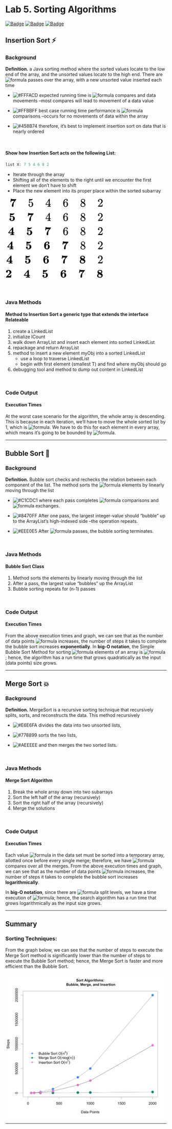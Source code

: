 Lab 5. Sorting Algorithms
================

[![Badge](https://79e2hdgqbf59.runkit.sh)](https://git.io/gradientbadge)
[![Badge](https://pcylahiqejai.runkit.sh)](https://git.io/gradientbadge)
[![Badge](https://u7qa58vvcots.runkit.sh)](https://git.io/gradientbadge)

## Insertion Sort :zap:

### Background

**Definition.** a Java sorting method where the sorted values locate to
the low end of the array, and the unsorted values locate to the high
end. There are
![formula](https://render.githubusercontent.com/render/math?math=n-1)
passes over the array, with a new unsorted value inserted each time

  - ![\#FFFACD](https://placehold.it/15/FFFACD?text=+) expected running
    time is
    ![formula](https://render.githubusercontent.com/render/math?math=O\(n%5E2\))
    compares and data movements –most compares will lead to movement of
    a data value

  - ![\#FFBBFF](https://placehold.it/15/FFBBFF?text=+) best case running
    time performance is
    ![formula](https://render.githubusercontent.com/render/math?math=O\(n\))
    comparisons –occurs for no movements of data within the array

  - ![\#458B74](https://placehold.it/15/458B74?text=+) therefore, it’s
    best to implement insertion sort on data that is nearly ordered

 

#### Show how Insertion Sort acts on the following List:

``` java
list X: 7 5 4 6 8 2
```

  - Iterate through the array
  - Shifting all of the elements to the right until we encounter the
    first element we don’t have to shift
  - Place the new element into its proper place within the sorted
    subarray
    

![](equation.svg)

 

### Java Methods

#### Method to Insertion Sort a generic type that extends the interface Relateable

1.  create a LinkedList
2.  initialize ICount
3.  walk down ArrayList and insert each element into sorted LinkedList
4.  repackage and return ArrayList
5.  method to insert a new element myObj into a sorted LinkedList
      - use a loop to traverse LinkedList
      - begin with first element (smallest T) and find where myObj
        should go
6.  debugging tool and method to dump out content in LinkedList

 

### Code Output

#### Execution Times

At the worst case scenario for the algorithm, the whole array is
descending. This is because in each iteration, we’ll have to move the
whole sorted list by 1, which is
![formula](https://render.githubusercontent.com/render/math?math=O\(n\)).
We have to do this for each element in every array, which means it’s
going to be bounded by
![formula](https://render.githubusercontent.com/render/math?math=O\(n%5E2\)).

-----

## Bubble Sort :thought_balloon:

### Background

**Definition.** Bubble sort checks and rechecks the relation between
each component of the list. The method sorts the
![formula](https://render.githubusercontent.com/render/math?math=n)
elements by linearly moving through the list

  - ![\#C1CDC1](https://placehold.it/15/C1CDC1?text=+) where each pass
    completes
    ![formula](https://render.githubusercontent.com/render/math?math=n-1)
    comparisons and
    ![formula](https://render.githubusercontent.com/render/math?math=n-1)
    exchanges.

  - ![\#8470FF](https://placehold.it/15/8470FF?text=+) After one pass,
    the largest integer-value should “bubble” up to the ArrayList’s
    high-indexed side –the operation repeats.

  - ![\#EEE0E5](https://placehold.it/15/EEE0E5?text=+) After
    ![formula](https://render.githubusercontent.com/render/math?math=n-1)
    passes, the bubble sorting terminates.

 

### Java Methods

#### Bubble Sort Class

1.  Method sorts the elements by linearly moving through the list
2.  After a pass, the largest value “bubbles” up the ArrayList
3.  Bubble sorting repeats for (n-1) passes

 

### Code Output

#### Execution Times

From the above execution times and graph, we can see that as the number
of data points
![formula](https://render.githubusercontent.com/render/math?math=n)
increases, the number of steps it takes to complete the bubble sort
increases **exponentially**. In **big-O notation**, the Simple Bubble
Sort Method for sorting
![formula](https://render.githubusercontent.com/render/math?math=n)
elements of an array is
![formula](https://render.githubusercontent.com/render/math?math=O\(n%5E2\));
hence, the algorithm has a run time that grows quadratically as the
input (data points) size grows.

-----

## Merge Sort :collision:

### Background

**Definition.** MergeSort is a recursive sorting technique that
recursively splits, sorts, and reconstructs the data. This method
recursively

  - ![\#E6E6FA](https://placehold.it/15/E6E6FA?text=+) divides the data
    into two unsorted lists,

  - ![\#778899](https://placehold.it/15/778899?text=+) sorts the two
    lists,

  - ![\#AEEEEE](https://placehold.it/15/AEEEEE?text=+) and then merges
    the two sorted lists.

 

### Java Methods

#### Merge Sort Algorithm

1.  Break the whole array down into two subarrays
2.  Sort the left half of the array (recursively)
3.  Sort the right half of the array (recursively)
4.  Merge the solutions

 

### Code Output

#### Execution Times

Each value
![formula](https://render.githubusercontent.com/render/math?math=n) in
the data set must be sorted into a temporary array, allotted once before
every single merge; therefore, we have
![formula](https://render.githubusercontent.com/render/math?math=n)
compares over all the merges. From the above execution times and graph,
we can see that as the number of data points
![formula](https://render.githubusercontent.com/render/math?math=n)
increases, the number of steps it takes to complete the bubble sort
increases **logarithmically**.

In **big-O notation**, since there are
![formula](https://render.githubusercontent.com/render/math?math=log%202n)
split levels, we have a time execution of
![formula](https://render.githubusercontent.com/render/math?math=O\(nlog%7Bn%7D\));
hence, the search algorithm has a run time that grows logarithmically as
the input size grows.

-----


## Summary

### Sorting Techniques:

From the graph below, we can see that the number of steps to execute the
Merge Sort method is significantly lower than the number of steps to
execute the Bubble Sort method; hence, the Merge Sort is faster and more
efficient than the Bubble Sort.

<img src="plot.jpg" width="600" style="display: block; margin: auto;" />

-----

